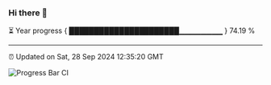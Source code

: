 ### Hi there 👋

⏳ Year progress { ██████████████████████▁▁▁▁▁▁▁▁ } 74.19 %

---

⏰ Updated on Sat, 28 Sep 2024 12:35:20 GMT

![Progress Bar CI](https://github.com/liununu/liununu/workflows/Progress%20Bar%20CI/badge.svg)
